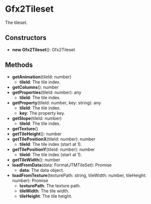 # Gfx2Tileset

The tileset.
## Constructors
* **new Gfx2Tileset**(): Gfx2Tileset   
## Methods
* **getAnimation**(tileId: number)   
  * **tileId**: The tile index.
* **getColumns**(): number   
* **getProperties**(tileId: number): any   
  * **tileId**: The tile index.
* **getProperty**(tileId: number, key: string): any   
  * **tileId**: The tile index.
  * **key**: The property key.
* **getSlope**(tileId: number)   
  * **tileId**: The tile index.
* **getTexture**()   
* **getTileHeight**(): number   
* **getTilePositionX**(tileId: number): number   
  * **tileId**: The tile index (start at 1).
* **getTilePositionY**(tileId: number): number   
  * **tileId**: The tile index (start at 1).
* **getTileWidth**(): number   
* **loadFromData**(data: FormatJTMTileSet): Promise   
  * **data**: The data object.
* **loadFromTexture**(texturePath: string, tileWidth: number, tileHeight: number): Promise   
  * **texturePath**: The texture path.
  * **tileWidth**: The tile width.
  * **tileHeight**: The tile height.
